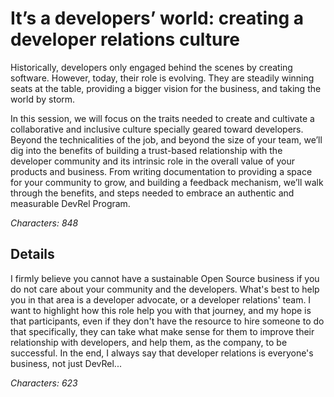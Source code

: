 # It’s a developers’ world: creating a developer relations culture

Historically, developers only engaged behind the scenes by creating software. However, today, their role is evolving. They are steadily winning seats at the table, providing a bigger vision for the business, and taking the world by storm.

In this session, we will focus on the traits needed to create and cultivate a collaborative and inclusive culture specially geared toward developers. Beyond the technicalities of the job, and beyond the size of your team, we’ll dig into the benefits of building a trust-based relationship with the developer community and its intrinsic role in the overall value of your products and business. From writing documentation to providing a space for your community to grow, and building a feedback mechanism, we’ll walk through the benefits, and steps needed to embrace an authentic and measurable DevRel Program.

_Characters: 848_

## Details

I firmly believe you cannot have a sustainable Open Source business if you do not care about your community and the developers. What's best to help you in that area is a developer advocate, or a developer relations' team. I want to highlight how this role help you with that journey, and my hope is that participants, even if they don't have the resource to hire someone to do that specifically, they can take what make sense for them to improve their relationship with developers, and help them, as the company, to be successful. In the end, I always say that developer relations is everyone's business, not just DevRel...

_Characters: 623_

